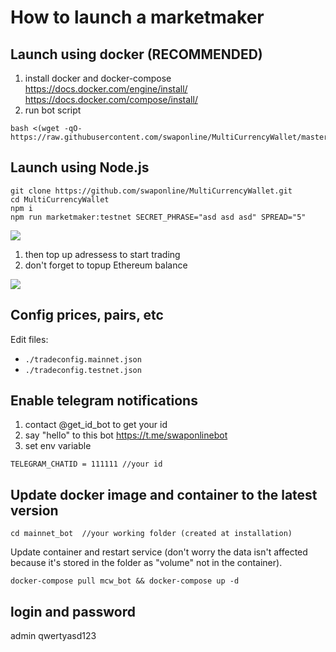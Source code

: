 # How to launch a marketmaker

## Launch using docker (RECOMMENDED)
1. install docker and docker-compose https://docs.docker.com/engine/install/ https://docs.docker.com/compose/install/
2. run bot script
```
bash <(wget -qO- https://raw.githubusercontent.com/swaponline/MultiCurrencyWallet/master/scripts/startBot.sh)
```

## Launch using Node.js
```
git clone https://github.com/swaponline/MultiCurrencyWallet.git
cd MultiCurrencyWallet
npm i 
npm run marketmaker:testnet SECRET_PHRASE="asd asd asd" SPREAD="5"

```
![](https://screenshots.wpmix.net/putty_3ISF58oZz8jfJwFuyyMFpfocPTBR7aC4.png)

1. then top up adressess to start trading
2. don't forget to topup Ethereum balance

![](https://screenshots.wpmix.net/chrome_VfMLfx2KBVUIxaGsQ6ECBEKUq2VMF7Ag.png)

## Config prices, pairs, etc
Edit files:
- `./tradeconfig.mainnet.json`
- `./tradeconfig.testnet.json`


## Enable telegram notifications
1. contact @get_id_bot to get your id
2. say "hello" to this bot https://t.me/swaponlinebot
3. set env variable
```
TELEGRAM_CHATID = 111111 //your id
```

## Update docker image and container to the latest version
```
cd mainnet_bot  //your working folder (created at installation)
```
Update container and restart service (don't worry the data isn't affected because it's stored in the folder as "volume" not in the container).
```
docker-compose pull mcw_bot && docker-compose up -d
```

## login and password
admin 
qwertyasd123

